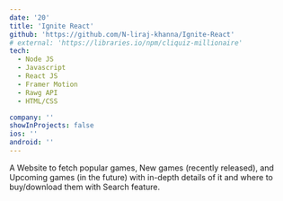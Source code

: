 ```yaml
---
date: '20'
title: 'Ignite React'
github: 'https://github.com/N-liraj-khanna/Ignite-React'
# external: 'https://libraries.io/npm/cliquiz-millionaire'
tech:
  - Node JS
  - Javascript
  - React JS
  - Framer Motion
  - Rawg API
  - HTML/CSS

company: ''
showInProjects: false
ios: ''
android: ''
---
```


A Website to fetch popular games, New games (recently released), and Upcoming games (in the future) with in-depth details of it and where to buy/download them with Search feature.